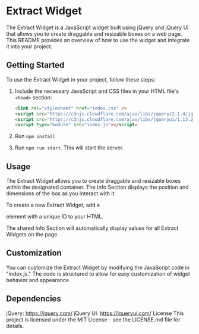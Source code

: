 # Extract Widget

The Extract Widget is a JavaScript widget built using jQuery and jQuery UI that allows you to create draggable and resizable boxes on a web page. This README provides an overview of how to use the widget and integrate it into your project.

## Getting Started

To use the Extract Widget in your project, follow these steps:

1. Include the necessary JavaScript and CSS files in your HTML file's `<head>` section:

   ```html
   <link rel="stylesheet" href="index.css" />
   <script src="https://cdnjs.cloudflare.com/ajax/libs/jquery/2.1.4/jquery.min.js"></script>
   <script src="https://cdnjs.cloudflare.com/ajax/libs/jqueryui/1.13.2/jquery-ui.min.js"></script>
   <script type="module" src="index.js"></script>
2. Run `npm install`
3. Run `npm run start`. This will start the server.

## Usage

The Extract Widget allows you to create draggable and resizable boxes within the designated container. The Info Section displays the position and dimensions of the box as you interact with it.

To create a new Extract Widget, add a <div> element with a unique ID to your HTML.

The shared Info Section will automatically display values for all Extract Widgets on the page.

## Customization
You can customize the Extract Widget by modifying the JavaScript code in "index.js." The code is structured to allow for easy customization of widget behavior and appearance.

## Dependencies
jQuery: https://jquery.com/
jQuery UI: https://jqueryui.com/
License
This project is licensed under the MIT License - see the LICENSE.md file for details.
